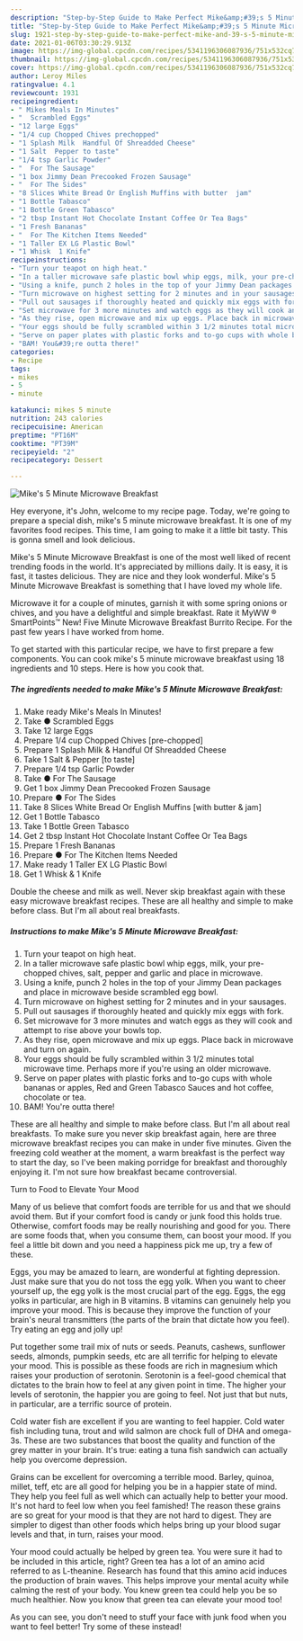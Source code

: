 ```yaml
---
description: "Step-by-Step Guide to Make Perfect Mike&amp;#39;s 5 Minute Microwave Breakfast"
title: "Step-by-Step Guide to Make Perfect Mike&amp;#39;s 5 Minute Microwave Breakfast"
slug: 1921-step-by-step-guide-to-make-perfect-mike-and-39-s-5-minute-microwave-breakfast
date: 2021-01-06T03:30:29.913Z
image: https://img-global.cpcdn.com/recipes/5341196306087936/751x532cq70/mikes-5-minute-microwave-breakfast-recipe-main-photo.jpg
thumbnail: https://img-global.cpcdn.com/recipes/5341196306087936/751x532cq70/mikes-5-minute-microwave-breakfast-recipe-main-photo.jpg
cover: https://img-global.cpcdn.com/recipes/5341196306087936/751x532cq70/mikes-5-minute-microwave-breakfast-recipe-main-photo.jpg
author: Leroy Miles
ratingvalue: 4.1
reviewcount: 1931
recipeingredient:
- " Mikes Meals In Minutes"
- "  Scrambled Eggs"
- "12 large Eggs"
- "1/4 cup Chopped Chives prechopped"
- "1 Splash Milk  Handful Of Shreadded Cheese"
- "1 Salt  Pepper to taste"
- "1/4 tsp Garlic Powder"
- "  For The Sausage"
- "1 box Jimmy Dean Precooked Frozen Sausage"
- "  For The Sides"
- "8 Slices White Bread Or English Muffins with butter  jam"
- "1 Bottle Tabasco"
- "1 Bottle Green Tabasco"
- "2 tbsp Instant Hot Chocolate Instant Coffee Or Tea Bags"
- "1 Fresh Bananas"
- "  For The Kitchen Items Needed"
- "1 Taller EX LG Plastic Bowl"
- "1 Whisk  1 Knife"
recipeinstructions:
- "Turn your teapot on high heat."
- "In a taller microwave safe plastic bowl whip eggs, milk, your pre-chopped chives, salt, pepper and garlic and place in microwave."
- "Using a knife, punch 2 holes in the top of your Jimmy Dean packages and place in microwave beside scrambled egg bowl."
- "Turn microwave on highest setting for 2 minutes and in your sausages."
- "Pull out sausages if thoroughly heated and quickly mix eggs with fork."
- "Set microwave for 3 more minutes and watch eggs as they will cook and attempt to rise above your bowls top."
- "As they rise, open microwave and mix up eggs. Place back in microwave and turn on again."
- "Your eggs should be fully scrambled within 3 1/2 minutes total microwave time. Perhaps more if you&#39;re using an older microwave."
- "Serve on paper plates with plastic forks and to-go cups with whole bananas or apples, Red and Green Tabasco Sauces and hot coffee, chocolate or tea."
- "BAM! You&#39;re outta there!"
categories:
- Recipe
tags:
- mikes
- 5
- minute

katakunci: mikes 5 minute 
nutrition: 243 calories
recipecuisine: American
preptime: "PT16M"
cooktime: "PT39M"
recipeyield: "2"
recipecategory: Dessert

---
```



![Mike&#39;s 5 Minute Microwave Breakfast](https://img-global.cpcdn.com/recipes/5341196306087936/751x532cq70/mikes-5-minute-microwave-breakfast-recipe-main-photo.jpg)

Hey everyone, it's John, welcome to my recipe page. Today, we're going to prepare a special dish, mike&#39;s 5 minute microwave breakfast. It is one of my favorites food recipes. This time, I am going to make it a little bit tasty. This is gonna smell and look delicious.

Mike&#39;s 5 Minute Microwave Breakfast is one of the most well liked of recent trending foods in the world. It's appreciated by millions daily. It is easy, it is fast, it tastes delicious. They are nice and they look wonderful. Mike&#39;s 5 Minute Microwave Breakfast is something that I have loved my whole life.

Microwave it for a couple of minutes, garnish it with some spring onions or chives, and you have a delightful and simple breakfast. Rate it MyWW ® SmartPoints™ New! Five Minute Microwave Breakfast Burrito Recipe. For the past few years I have worked from home.


To get started with this particular recipe, we have to first prepare a few components. You can cook mike&#39;s 5 minute microwave breakfast using 18 ingredients and 10 steps. Here is how you cook that.

<!--inarticleads1-->

##### The ingredients needed to make Mike&#39;s 5 Minute Microwave Breakfast:

1. Make ready  Mike&#39;s Meals In Minutes!
1. Take  ● Scrambled Eggs
1. Take 12 large Eggs
1. Prepare 1/4 cup Chopped Chives [pre-chopped]
1. Prepare 1 Splash Milk &amp; Handful Of Shreadded Cheese
1. Take 1 Salt &amp; Pepper [to taste]
1. Prepare 1/4 tsp Garlic Powder
1. Take  ● For The Sausage
1. Get 1 box Jimmy Dean Precooked Frozen Sausage
1. Prepare  ● For The Sides
1. Take 8 Slices White Bread Or English Muffins [with butter &amp; jam]
1. Get 1 Bottle Tabasco
1. Take 1 Bottle Green Tabasco
1. Get 2 tbsp Instant Hot Chocolate Instant Coffee Or Tea Bags
1. Prepare 1 Fresh Bananas
1. Prepare  ● For The Kitchen Items Needed
1. Make ready 1 Taller EX LG Plastic Bowl
1. Get 1 Whisk &amp; 1 Knife


Double the cheese and milk as well. Never skip breakfast again with these easy microwave breakfast recipes. These are all healthy and simple to make before class. But I&#39;m all about real breakfasts. 

<!--inarticleads2-->

##### Instructions to make Mike&#39;s 5 Minute Microwave Breakfast:

1. Turn your teapot on high heat.
1. In a taller microwave safe plastic bowl whip eggs, milk, your pre-chopped chives, salt, pepper and garlic and place in microwave.
1. Using a knife, punch 2 holes in the top of your Jimmy Dean packages and place in microwave beside scrambled egg bowl.
1. Turn microwave on highest setting for 2 minutes and in your sausages.
1. Pull out sausages if thoroughly heated and quickly mix eggs with fork.
1. Set microwave for 3 more minutes and watch eggs as they will cook and attempt to rise above your bowls top.
1. As they rise, open microwave and mix up eggs. Place back in microwave and turn on again.
1. Your eggs should be fully scrambled within 3 1/2 minutes total microwave time. Perhaps more if you&#39;re using an older microwave.
1. Serve on paper plates with plastic forks and to-go cups with whole bananas or apples, Red and Green Tabasco Sauces and hot coffee, chocolate or tea.
1. BAM! You&#39;re outta there!


These are all healthy and simple to make before class. But I&#39;m all about real breakfasts. To make sure you never skip breakfast again, here are three microwave breakfast recipes you can make in under five minutes. Given the freezing cold weather at the moment, a warm breakfast is the perfect way to start the day, so I&#39;ve been making porridge for breakfast and thoroughly enjoying it. I&#39;m not sure how breakfast became controversial. 

Turn to Food to Elevate Your Mood


Many of us believe that comfort foods are terrible for us and that we should avoid them. But if your comfort food is candy or junk food this holds true. Otherwise, comfort foods may be really nourishing and good for you. There are some foods that, when you consume them, can boost your mood. If you feel a little bit down and you need a happiness pick me up, try a few of these.

Eggs, you may be amazed to learn, are wonderful at fighting depression. Just make sure that you do not toss the egg yolk. When you want to cheer yourself up, the egg yolk is the most crucial part of the egg. Eggs, the egg yolks in particular, are high in B vitamins. B vitamins can genuinely help you improve your mood. This is because they improve the function of your brain's neural transmitters (the parts of the brain that dictate how you feel). Try eating an egg and jolly up!

Put together some trail mix of nuts or seeds. Peanuts, cashews, sunflower seeds, almonds, pumpkin seeds, etc are all terrific for helping to elevate your mood. This is possible as these foods are rich in magnesium which raises your production of serotonin. Serotonin is a feel-good chemical that dictates to the brain how to feel at any given point in time. The higher your levels of serotonin, the happier you are going to feel. Not just that but nuts, in particular, are a terrific source of protein.

Cold water fish are excellent if you are wanting to feel happier. Cold water fish including tuna, trout and wild salmon are chock full of DHA and omega-3s. These are two substances that boost the quality and function of the grey matter in your brain. It's true: eating a tuna fish sandwich can actually help you overcome depression. 

Grains can be excellent for overcoming a terrible mood. Barley, quinoa, millet, teff, etc are all good for helping you be in a happier state of mind. They help you feel full as well which can actually help to better your mood. It's not hard to feel low when you feel famished! The reason these grains are so great for your mood is that they are not hard to digest. They are simpler to digest than other foods which helps bring up your blood sugar levels and that, in turn, raises your mood.

Your mood could actually be helped by green tea. You were sure it had to be included in this article, right? Green tea has a lot of an amino acid referred to as L-theanine. Research has found that this amino acid induces the production of brain waves. This helps improve your mental acuity while calming the rest of your body. You knew green tea could help you be so much healthier. Now you know that green tea can elevate your mood too!

As you can see, you don't need to stuff your face with junk food when you want to feel better! Try some of these instead!

